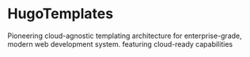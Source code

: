 # HugoTemplates
Pioneering cloud-agnostic templating architecture for enterprise-grade, modern web development system. featuring cloud-ready capabilities
